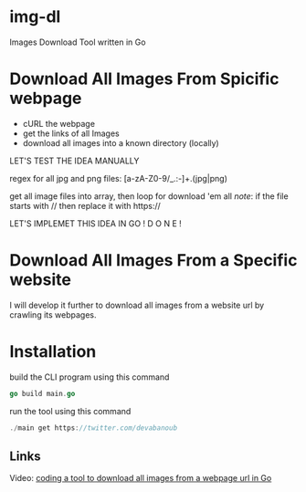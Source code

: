 # img-dl
Images Download Tool written in Go

# Download All Images From Spicific webpage
- cURL the webpage
- get the links of all Images
- download all images into a known directory (locally)

LET'S TEST THE IDEA MANUALLY

regex for all jpg and png files: [a-zA-Z0-9/_.:-]+.(jpg|png)

get all image files into array, then loop for download 'em all
_note_: if the file starts with // then replace it with https://


LET'S IMPLEMET THIS IDEA IN GO
! D O N E !

# Download All Images From a Specific website
I will develop it further to download all images from a website url by crawling its webpages.

# Installation
build the CLI program using this command
```Go
go build main.go
```
run the tool using this command
```Go
./main get https://twitter.com/devabanoub
```

## Links
Video: [coding a tool to download all images from a webpage url in Go](https://youtu.be/qJ5RlAFk5QI)
